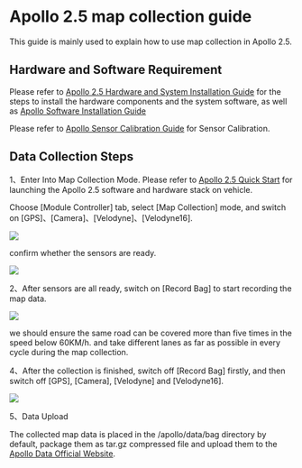 # Apollo 2.5 map collection guide

This guide is mainly used to explain how to use map collection in Apollo 2.5.

## Hardware and Software Requirement
Please refer to
[Apollo 2.5 Hardware and System Installation Guide](https://github.com/ApolloAuto/apollo/blob/master/docs/quickstart/apollo_2_5_hardware_system_installation_guide_v1.md)
for the steps to install the hardware components and the system software, as well as
[Apollo Software Installation Guide](https://github.com/ApolloAuto/apollo/blob/master/docs/quickstart/apollo_software_installation_guide.md)

Please refer to
[Apollo Sensor Calibration Guide](https://github.com/ApolloAuto/apollo/blob/master/docs/quickstart/multiple_lidar_gnss_calibration_guide.md)
for Sensor Calibration.


## Data Collection Steps
1、Enter Into Map Collection Mode.
Please refer to
[Apollo 2.5 Quick Start](https://github.com/ApolloAuto/apollo/blob/master/docs/quickstart/apollo_2_5_quick_start.md)
for launching the Apollo 2.5 software and hardware stack on vehicle.

Choose [Module Controller] tab, select [Map Collection] mode, and switch on [GPS]、[Camera]、[Velodyne]、[Velodyne16].

![](images/map_collection_mode/map_collection_sensor_open.png)

confirm whether the sensors are ready.

![](images/map_collection_mode/map_collection_sensor_check.png)

2、After sensors are all ready, switch on [Record Bag] to start recording the map data.

![](images/map_collection_mode/map_collection_sensor_start_record.png)

we should ensure the same road can be covered more than five times in the speed below 60KM/h. and take different lanes as far as possible in every cycle during the map collection.

4、After the collection is finished, switch off [Record Bag] firstly, and then switch off [GPS], [Camera], [Velodyne] and [Velodyne16].

![](images/map_collection_mode/map_collection_sensor_stop_record.png)

5、Data Upload

The collected map data is placed in the /apollo/data/bag directory by default, package them as tar.gz compressed file and upload them to the [Apollo Data Official Website](http://data.apollo.auto/hd_map_intro).